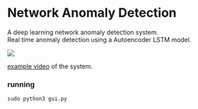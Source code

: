 # Network Anomaly Detection
A deep learning network anomaly detection system.<br/>
Real time anomaly detection using a Autoencoder LSTM model.

![](https://preview.ibb.co/fjEWZT/example.jpg)

[example video](http://google.com/) of the system.


### running


```
sudo python3 gui.py
```
